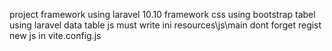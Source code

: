 project framework using laravel 10.10
framework css using bootstrap
tabel using laravel data table
js must write ini resources\js\main
dont forget regist new js in vite.config.js
